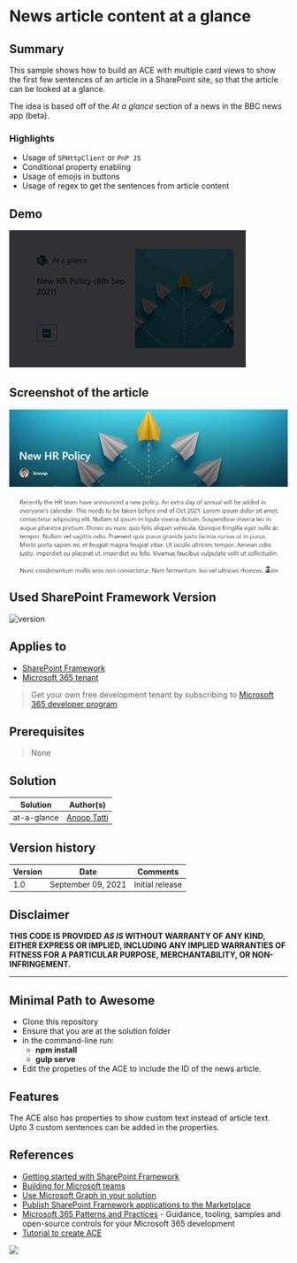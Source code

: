 # News article content at a glance

## Summary

This sample shows how to build an ACE with multiple card views to show the first few sentences of an article in a SharePoint site, so that the article can be looked at a glance.

The idea is based off of the *At a glance* section of a news in the BBC news app (beta).

### Highlights

- Usage of `SPHttpClient` or `PnP JS`
- Conditional property enabling
- Usage of emojis in buttons
- Usage of regex to get the sentences from article content

## Demo

![demo](./assets/demo.gif)

## Screenshot of the article

![demo](./assets/article-content.png)

## Used SharePoint Framework Version

![version](https://img.shields.io/badge/version-1.13.0-green.svg)

## Applies to

- [SharePoint Framework](https://aka.ms/spfx)
- [Microsoft 365 tenant](https://docs.microsoft.com/en-us/sharepoint/dev/spfx/set-up-your-developer-tenant)

> Get your own free development tenant by subscribing to [Microsoft 365 developer program](http://aka.ms/o365devprogram)

## Prerequisites

> None

## Solution

Solution|Author(s)
--------|---------
at-a-glance | [Anoop Tatti](https://linktr.ee/anoopt)

## Version history

Version|Date|Comments
-------|----|--------
1.0|September 09, 2021|Initial release

## Disclaimer

**THIS CODE IS PROVIDED *AS IS* WITHOUT WARRANTY OF ANY KIND, EITHER EXPRESS OR IMPLIED, INCLUDING ANY IMPLIED WARRANTIES OF FITNESS FOR A PARTICULAR PURPOSE, MERCHANTABILITY, OR NON-INFRINGEMENT.**

---

## Minimal Path to Awesome

- Clone this repository
- Ensure that you are at the solution folder
- in the command-line run:
  - **npm install**
  - **gulp serve**
- Edit the propeties of the ACE to include the ID of the news article.

## Features

The ACE also has properties to show custom text instead of article text. Upto 3 custom sentences can be added in the properties.

## References

- [Getting started with SharePoint Framework](https://docs.microsoft.com/en-us/sharepoint/dev/spfx/set-up-your-developer-tenant)
- [Building for Microsoft teams](https://docs.microsoft.com/en-us/sharepoint/dev/spfx/build-for-teams-overview)
- [Use Microsoft Graph in your solution](https://docs.microsoft.com/en-us/sharepoint/dev/spfx/web-parts/get-started/using-microsoft-graph-apis)
- [Publish SharePoint Framework applications to the Marketplace](https://docs.microsoft.com/en-us/sharepoint/dev/spfx/publish-to-marketplace-overview)
- [Microsoft 365 Patterns and Practices](https://aka.ms/m365pnp) - Guidance, tooling, samples and open-source controls for your Microsoft 365 development
- [Tutorial to create ACE](https://docs.microsoft.com/en-us/sharepoint/dev/spfx/viva/get-started/build-first-sharepoint-adaptive-card-extension)

<img src="https://pnptelemetry.azurewebsites.net/sp-dev-fx-aces/samples/ImageCard-At-a-glance" />
